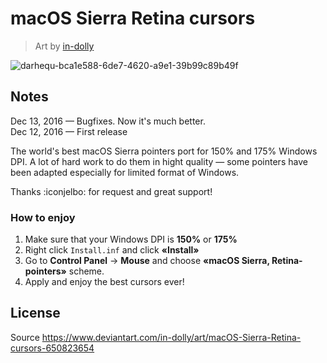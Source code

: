 # macOS Sierra Retina cursors
> Art by [in-dolly](https://www.deviantart.com/in-dolly)

![darhequ-bca1e588-6de7-4620-a9e1-39b99c89b49f](https://user-images.githubusercontent.com/287778/93001515-d0964b00-f52f-11ea-8470-88b2f59cc0f4.png)


## Notes

Dec 13, 2016 — Bugfixes. Now it's much better.  
Dec 12, 2016 — First release

The world's best macOS Sierra pointers port for 150% and 175% Windows DPI.
A lot of hard work to do them in hight quality — some pointers have been adapted especially for limited format of Windows.

Thanks :iconjelbo: for request and great support!

### How to enjoy

1. Make sure that your Windows DPI is **150%** or **175%**
2. Right click `Install.inf` and click **«Install»**
3. Go to **Control Panel** → **Mouse** and choose **«macOS Sierra, Retina-pointers»** scheme.
4. Apply and enjoy the best cursors ever!

## License

Source <https://www.deviantart.com/in-dolly/art/macOS-Sierra-Retina-cursors-650823654>
